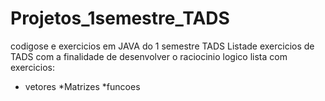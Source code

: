 # Projetos_1semestre_TADS
codigose e exercicios em JAVA do 1 semestre TADS
Listade exercicios de TADS com a finalidade de desenvolver o raciocinio logico 
lista com exercicios:
* vetores
*Matrizes
*funcoes 
